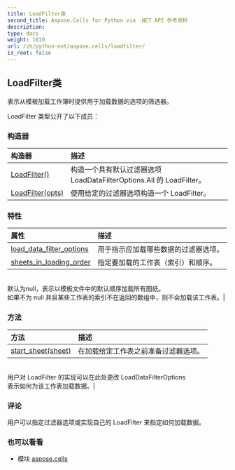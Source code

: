 ```yaml
---
title: LoadFilter类
second_title: Aspose.Cells for Python via .NET API 参考资料
description:
type: docs
weight: 1010
url: /zh/python-net/aspose.cells/loadfilter/
is_root: false
---
```

## LoadFilter类
表示从模板加载工作簿时提供用于加载数据的选项的筛选器。



LoadFilter 类型公开了以下成员：

### 构造器
|构造器|描述|
| :- | :- |
| [LoadFilter()](/cells/zh/python-net/aspose.cells/loadfilter/__init__/#) |构造一个具有默认过滤器选项 LoadDataFilterOptions.All 的 LoadFilter。|
| [LoadFilter(opts)](/cells/zh/python-net/aspose.cells/loadfilter/__init__/#LoadDataFilterOptions) |使用给定的过滤器选项构造一个 LoadFilter。|


### 特性
|属性|描述|
| :- | :- |
| [load_data_filter_options](/cells/zh/python-net/aspose.cells/loadfilter/load_data_filter_options) |用于指示应加载哪些数据的过滤器选项。|
| [sheets_in_loading_order](/cells/zh/python-net/aspose.cells/loadfilter/sheets_in_loading_order) |指定要加载的工作表（索引）和顺序。<br/>默认为null，表示以模板文件中的默认顺序加载所有图纸。<br/>如果不为 null 并且某些工作表的索引不在返回的数组中，则不会加载该工作表。|


### 方法
|方法|描述|
| :- | :- |
| [start_sheet(sheet)](/cells/zh/python-net/aspose.cells/loadfilter/start_sheet/#Worksheet) |在加载给定工作表之前准备过滤器选项。<br/>用户对 LoadFilter 的实现可以在此处更改 LoadDataFilterOptions<br/>表示如何为该工作表加载数据。|



### 评论

用户可以指定过滤器选项或实现自己的 LoadFilter 来指定如何加载数据。

### 也可以看看
* 模块 [aspose.cells](..)
